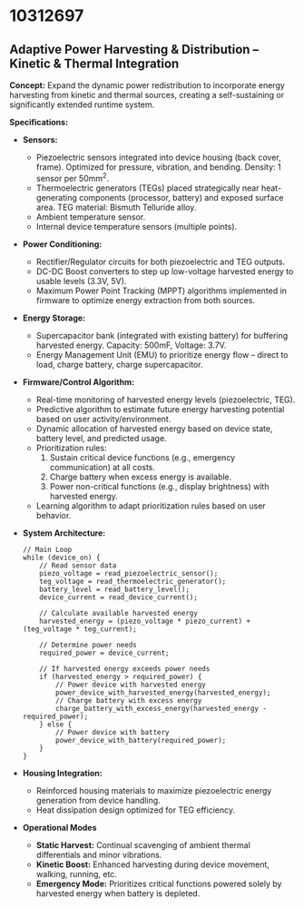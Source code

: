 # 10312697

## Adaptive Power Harvesting & Distribution – Kinetic & Thermal Integration

**Concept:** Expand the dynamic power redistribution to incorporate energy harvesting from kinetic and thermal sources, creating a self-sustaining or significantly extended runtime system.

**Specifications:**

*   **Sensors:**
    *   Piezoelectric sensors integrated into device housing (back cover, frame). Optimized for pressure, vibration, and bending. Density: 1 sensor per 50mm<sup>2</sup>.
    *   Thermoelectric generators (TEGs) placed strategically near heat-generating components (processor, battery) and exposed surface area. TEG material: Bismuth Telluride alloy.
    *   Ambient temperature sensor.
    *   Internal device temperature sensors (multiple points).
*   **Power Conditioning:**
    *   Rectifier/Regulator circuits for both piezoelectric and TEG outputs.
    *   DC-DC Boost converters to step up low-voltage harvested energy to usable levels (3.3V, 5V).
    *   Maximum Power Point Tracking (MPPT) algorithms implemented in firmware to optimize energy extraction from both sources.
*   **Energy Storage:**
    *   Supercapacitor bank (integrated with existing battery) for buffering harvested energy. Capacity: 500mF, Voltage: 3.7V.
    *   Energy Management Unit (EMU) to prioritize energy flow – direct to load, charge battery, charge supercapacitor.
*   **Firmware/Control Algorithm:**
    *   Real-time monitoring of harvested energy levels (piezoelectric, TEG).
    *   Predictive algorithm to estimate future energy harvesting potential based on user activity/environment.
    *   Dynamic allocation of harvested energy based on device state, battery level, and predicted usage.
    *   Prioritization rules:
        1.  Sustain critical device functions (e.g., emergency communication) at all costs.
        2.  Charge battery when excess energy is available.
        3.  Power non-critical functions (e.g., display brightness) with harvested energy.
    *   Learning algorithm to adapt prioritization rules based on user behavior.
*   **System Architecture:**

    ```pseudocode
    // Main Loop
    while (device_on) {
        // Read sensor data
        piezo_voltage = read_piezoelectric_sensor();
        teg_voltage = read_thermoelectric_generator();
        battery_level = read_battery_level();
        device_current = read_device_current();

        // Calculate available harvested energy
        harvested_energy = (piezo_voltage * piezo_current) + (teg_voltage * teg_current);

        // Determine power needs
        required_power = device_current;

        // If harvested energy exceeds power needs
        if (harvested_energy > required_power) {
            // Power device with harvested energy
            power_device_with_harvested_energy(harvested_energy);
            // Charge battery with excess energy
            charge_battery_with_excess_energy(harvested_energy - required_power);
        } else {
            // Power device with battery
            power_device_with_battery(required_power);
        }
    }
    ```

*   **Housing Integration:**
    *   Reinforced housing materials to maximize piezoelectric energy generation from device handling.
    *   Heat dissipation design optimized for TEG efficiency.

* **Operational Modes**
    * **Static Harvest:** Continual scavenging of ambient thermal differentials and minor vibrations.
    * **Kinetic Boost:** Enhanced harvesting during device movement, walking, running, etc.
    * **Emergency Mode:** Prioritizes critical functions powered solely by harvested energy when battery is depleted.